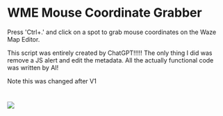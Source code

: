 # WME Mouse Coordinate Grabber
Press 'Ctrl+.' and click on a spot to grab mouse coordinates on the Waze Map Editor.
<p>This script was entirely created by ChatGPT!!!!! The only thing I did was remove a JS alert and edit the metadata. All the actually functional code was written by AI!</p><p>Note this was changed after V1</p>

# [![](https://i.ibb.co/JzHFKzj/button-install-here.png)](https://github.com/DeviateFromThePlan/WME-Mouse-Coordinate-Grabber/releases/latest/download/WME-MCG.user.js)
